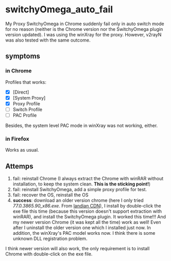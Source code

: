 # switchyOmega_auto_fail
My Proxy SwitchyOmega in Chrome suddenly fail only in auto switch mode for no reason (neither is the Chrome version nor the SwitchyOmega plugin version updated). I was using the winXray for the proxy. However, v2rayN was also tested with the same outcome.

## symptoms
### in Chrome
Profiles that works:

- [x] [Direct]
- [x] [System Proxy]
- [x] Proxy Profile
- [ ] Switch Profile
- [ ] PAC Profile

Besides, the system level PAC mode in winXray was not working, either. 

### in Firefox
Works as usual.

## Attemps
1. fail: reinstall Chrome (I always extract the Chrome with winRAR without installation, to keep the system clean. **This is the sticking point!**)
2. fail: reinstall SwitchyOmega, add a simple proxy profile for test.
3. fail: recover the OS, reinstall the OS
4. **success**: download an older version chrome (here I only tried _77.0.3865.90_x86.exe_. From [landian CDN](https://dl.lancdn.com/landian/soft/chrome/m/)), I install by double-click the exe file this time (because this version doesn't support extraction with winRAR), and install the SwitchyOmega plugin. It worked this time!!! And my newer version Chrome (it was kept all the time) work as well! Even after I uninstall the older version one which I installed just now. In addition, the winXray's PAC model works now. I think there is some unknown DLL registration problem.

I think newer version will also work, the only requirement is to install Chrome with double-click on the exe file. 

